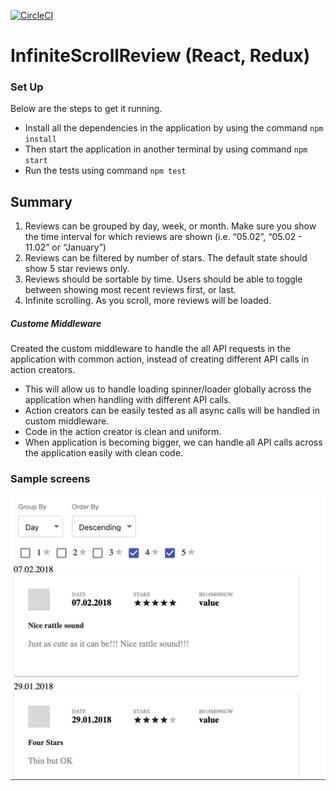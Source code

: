 [![CircleCI](https://circleci.com/gh/gangadharsagi/reviews-component.svg?style=svg)](https://circleci.com/gh/gangadharsagi/reviews-component)

# InfiniteScrollReview (React, Redux)

### Set Up
Below are the steps to get it running.

 - Install all the dependencies in the application by using the command ``` npm install ```
 - Then start the application in another terminal by using command ``` npm start ```
 - Run the tests using command ``` npm test ```

## Summary

1. Reviews can be grouped by day, week, or month. Make sure you show the time interval for
which reviews are shown (i.e. “05.02”, “05.02 - 11.02” or “January”)
2. Reviews can be filtered by number of stars. The default state should show 5 star reviews only.
3. Reviews should be sortable by time. Users should be able to toggle between showing most
recent reviews first, or last.
4. Infinite scrolling. As you scroll, more reviews will be loaded.


##### Custome Middleware
Created the custom middleware to handle the all API requests in the application with common action, instead of creating different API calls in action creators.
 
- This will allow us to handle loading spinner/loader globally across the application when handling with different API calls.
- Action creators can be easily tested as all async calls will be handled in custom middleware.
- Code in the action creator is clean and uniform.
- When application is becoming bigger, we can handle all API calls across the application easily with clean code.

### Sample screens

![sample](docs/sample.png)

